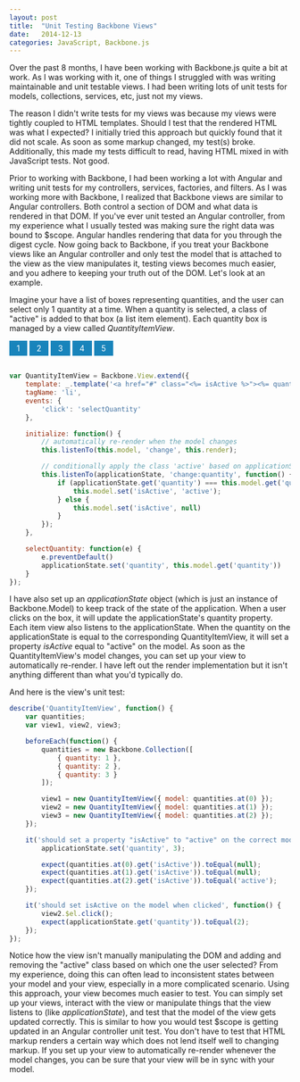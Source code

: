 ```yaml
---
layout: post
title:  "Unit Testing Backbone Views"
date:   2014-12-13
categories: JavaScript, Backbone.js
---
```


Over the past 8 months, I have been working with Backbone.js quite a bit at work. As I was working with it, one of things I struggled with was writing maintainable and unit testable views. I had been writing lots of unit tests for models, collections, services, etc, just not my views.

The reason I didn't write tests for my views was because my views were tightly coupled to HTML templates. Should I test that the rendered HTML was what I expected? I initially tried this approach but quickly found that it did not scale. As soon as some markup changed, my test(s) broke. Additionally, this made my tests difficult to read, having HTML mixed in with JavaScript tests. Not good.

Prior to working with Backbone, I had been working a lot with Angular and writing unit tests for my controllers, services, factories, and filters. As I was working more with Backbone, I realized that Backbone views are similar to Angular controllers. Both control a section of DOM and what data is rendered in that DOM. If you've ever unit tested an Angular controller, from my experience what I usually tested was making sure the right data was bound to $scope. Angular handles rendering that data for you through the digest cycle. Now going back to Backbone, if you treat your Backbone views like an Angular controller and only test the model that is attached to the view as the view manipulates it, testing views becomes much easier, and you adhere to keeping your truth out of the DOM. Let's look at an example.

Imagine your have a list of boxes representing quantities, and the user can select only 1 quantity at a time. When a quantity is selected, a class of "active" is added to that box (a list item element). Each quantity box is managed by a view called _QuantityItemView_.

<style>
	.quantities {
		margin: 0 !important;
		padding: 0;
	}
	.quantities li {
		display: inline-block;
		background-color: #1884BB;
		color: white;
		padding: 5px 13px;
		margin-bottom: 15px;
	}
</style>

<ul class="quantities">
	<li>1</li>
	<li>2</li>
	<li>3</li>
	<li>4</li>
	<li>5</li>
</ul>

```js
var QuantityItemView = Backbone.View.extend({
	template: _.template('<a href="#" class="<%= isActive %>"><%= quantity %></a>'),
	tagName: 'li',
	events: {
		'click': 'selectQuantity'
	},

	initialize: function() {
		// automatically re-render when the model changes
		this.listenTo(this.model, 'change', this.render);

		// conditionally apply the class 'active' based on applicationState
		this.listenTo(applicationState, 'change:quantity', function() {
			if (applicationState.get('quantity') === this.model.get('quantity')) {
				this.model.set('isActive', 'active');
			} else {
				this.model.set('isActive', null)
			} 
		});
	},

	selectQuantity: function(e) {
		e.preventDefault()
		applicationState.set('quantity', this.model.get('quantity'))
	}
});
```

I have also set up an _applicationState_ object (which is just an instance of Backbone.Model) to keep track of the state of the application. When a user clicks on the box, it will update the applicationState's quantity property. Each item view also listens to the applicationState. When the quantity on the applicationState is equal to the corresponding QuantityItemView, it will set a property _isActive_ equal to "active" on the model. As soon as the QuantityItemView's model changes, you can set up your view to automatically re-render. I have left out the render implementation but it isn't anything different than what you'd typically do.

And here is the view's unit test:

```js
describe('QuantityItemView', function() {
	var quantities;
	var view1, view2, view3;

	beforeEach(function() {
		quantities = new Backbone.Collection([
			{ quantity: 1 },
			{ quantity: 2 },
			{ quantity: 3 }
		]);

		view1 = new QuantityItemView({ model: quantities.at(0) });
		view2 = new QuantityItemView({ model: quantities.at(1) });
		view3 = new QuantityItemView({ model: quantities.at(2) });
	});

	it('should set a property "isActive" to "active" on the correct model', function() {
		applicationState.set('quantity', 3);

		expect(quantities.at(0).get('isActive')).toEqual(null);
		expect(quantities.at(1).get('isActive')).toEqual(null);
		expect(quantities.at(2).get('isActive')).toEqual('active');
	});

	it('should set isActive on the model when clicked', function() {
		view2.$el.click();
		expect(applicationState.get('quantity')).toEqual(2);
	});
});
```

Notice how the view isn't manually manipulating the DOM and adding and removing the "active" class based on which one the user selected? From my experience, doing this can often lead to inconsistent states between your model and your view, especially in a more complicated scenario. Using this approach, your view becomes much easier to test. You can simply set up your views, interact with the view or manipulate things that the view listens to (like _applicationState_), and test that the model of the view gets updated correctly. This is similar to how you would test $scope is getting updated in an Angular controller unit test. You don't have to test that HTML markup renders a certain way which does not lend itself well to changing markup. If you set up your view to automatically re-render whenever the model changes, you can be sure that your view will be in sync with your model.
